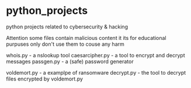 # python_projects
python projects related to cybersecurity &amp; hacking

Attention some files contain malicious content it its for educational purpuses only don't use them to couse any harm 

whois.py - a nslookup tool
caesarcipher.py - a tool to encrypt and decrypt messages 
passgen.py - a (safe) password generator

voldemort.py - a examplpe of ransomware
decrypt.py - the tool to decrypt files encrypted by voldemort.py
